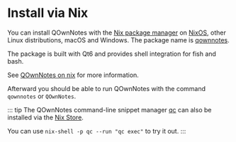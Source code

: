 # Install via Nix

You can install QOwnNotes with the [Nix package manager](https://nixos.org/download/) on [NixOS](https://nixos.org/), other Linux distributions, macOS and Windows. The package name is [qownnotes](https://search.nixos.org/packages?channel=unstable&show=qownnotes).

The package is built with Qt6 and provides shell integration for fish and bash.

See [QOwnNotes on nix](https://search.nixos.org/packages?channel=unstable&show=qownnotes) for more information.

Afterward you should be able to run QOwnNotes with the command `qownnotes` or `QOwnNotes`.

::: tip
The QOwnNotes command-line snippet manager [qc](https://github.com/qownnotes/qc) can also be installed via the [Nix Store](https://search.nixos.org/packages?channel=unstable&show=qc).

You can use `nix-shell -p qc --run "qc exec"` to try it out.
:::
